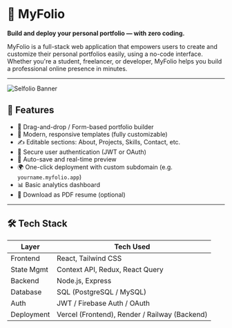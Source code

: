 # 💼 MyFolio

**Build and deploy your personal portfolio — with zero coding.**

MyFolio is a full-stack web application that empowers users to create and customize their personal portfolios easily, using a no-code interface. Whether you're a student, freelancer, or developer, MyFolio helps you build a professional online presence in minutes.

---

![Selfolio Banner]((https://sdmntpreastus2.oaiusercontent.com/files/00000000-c10c-61f6-ba4e-4e7a4d03e166/raw?se=2025-07-14T20%3A30%3A18Z&sp=r&sv=2024-08-04&sr=b&scid=4fa45a6d-bb26-5d7c-a6fc-a9b043c2dca9&skoid=f28c0102-4d9d-4950-baf0-4a8e5f6cf9d4&sktid=a48cca56-e6da-484e-a814-9c849652bcb3&skt=2025-07-14T05%3A33%3A32Z&ske=2025-07-15T05%3A33%3A32Z&sks=b&skv=2024-08-04&sig=rSRmo2sjOF11/EDvsEfO4/sU%2Bk9B2ZqwvUKTwumZap4%3D))

## 🚀 Features

- 🧩 Drag-and-drop / Form-based portfolio builder
- 🎨 Modern, responsive templates (fully customizable)
- ✍️ Editable sections: About, Projects, Skills, Contact, etc.
- 🔐 Secure user authentication (JWT or OAuth)
- 💾 Auto-save and real-time preview
- 🌍 One-click deployment with custom subdomain (e.g. `yourname.myfolio.app`)
- 📊 Basic analytics dashboard
- 🧾 Download as PDF resume (optional)

---

## 🛠️ Tech Stack

| Layer        | Tech Used                             |
|--------------|----------------------------------------|
| Frontend     | React, Tailwind CSS                   |
| State Mgmt   | Context API, Redux, React Query       |
| Backend      | Node.js, Express                      |
| Database     | SQL (PostgreSQL / MySQL)              |
| Auth         | JWT / Firebase Auth / OAuth           |
| Deployment   | Vercel (Frontend), Render / Railway (Backend) |
